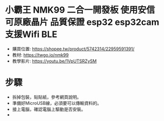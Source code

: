 # 小霸王 NMK99 二合一開發板 使用安信可原廠晶片 品質保證 esp32 esp32cam 支援Wifi BLE
+ 購買位置: https://shopee.tw/product/5742314/22959591391/
+ 教材: https://twgo.io/nmk99
+ 教學影片: https://youtu.be/1VpUTSRZySM

# 步驟
+ 拆掉包裝，貼貼紙，參考網頁說明。
+ 準備好MicroUSB線，必須要可以傳輸資料的。
+ 接上電腦，確認電腦上驅動是否安裝。
+ 
